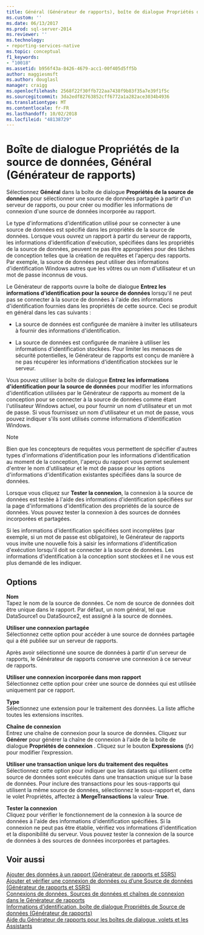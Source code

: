 ```yaml
---
title: Général (Générateur de rapports), boîte de dialogue Propriétés de Source de données | Microsoft Docs
ms.custom: ''
ms.date: 06/13/2017
ms.prod: sql-server-2014
ms.reviewer: ''
ms.technology:
- reporting-services-native
ms.topic: conceptual
f1_keywords:
- "10018"
ms.assetid: b956f43a-8426-4679-acc1-00f405d5ff5b
author: maggiesmsft
ms.author: douglasl
manager: craigg
ms.openlocfilehash: 2568f22f30ffb722aa7438f9b83f35a7e39f1f5c
ms.sourcegitcommit: 3da2edf82763852cff6772a1a282ace3034b4936
ms.translationtype: MT
ms.contentlocale: fr-FR
ms.lasthandoff: 10/02/2018
ms.locfileid: "48138729"
---
```

# <a name="data-source-properties-dialog-box-general-report-builder"></a>Boîte de dialogue Propriétés de la source de données, Général (Générateur de rapports)
  Sélectionnez **Général** dans la boîte de dialogue **Propriétés de la source de données** pour sélectionner une source de données partagée à partir d'un serveur de rapports, ou pour créer ou modifier les informations de connexion d'une source de données incorporée au rapport.  
  
 Le type d'informations d'identification utilisé pour se connecter à une source de données est spécifié dans les propriétés de la source de données. Lorsque vous ouvrez un rapport à partir du serveur de rapports, les informations d'identification d'exécution, spécifiées dans les propriétés de la source de données, peuvent ne pas être appropriées pour des tâches de conception telles que la création de requêtes et l'aperçu des rapports. Par exemple, la source de données peut utiliser des informations d'identification Windows autres que les vôtres ou un nom d'utilisateur et un mot de passe inconnus de vous.  
  
 Le Générateur de rapports ouvre la boîte de dialogue **Entrez les informations d'identification pour la source de données** lorsqu'il ne peut pas se connecter à la source de données à l'aide des informations d'identification fournies dans les propriétés de cette source. Ceci se produit en général dans les cas suivants :  
  
-   La source de données est configurée de manière à inviter les utilisateurs à fournir des informations d'identification.  
  
-   La source de données est configurée de manière à utiliser les informations d'identification stockées.  Pour limiter les menaces de sécurité potentielles, le Générateur de rapports est conçu de manière à ne pas récupérer les informations d'identification stockées sur le serveur.  
  
 Vous pouvez utiliser la boîte de dialogue **Entrez les informations d'identification pour la source de données** pour modifier les informations d'identification utilisées par le Générateur de rapports au moment de la conception pour se connecter à la source de données comme étant l'utilisateur Windows actuel, ou pour fournir un nom d'utilisateur et un mot de passe. Si vous fournissez un nom d'utilisateur et un mot de passe, vous pouvez indiquer s'ils sont utilisés comme informations d'identification Windows.  
  
> [!NOTE]  
>  Bien que les concepteurs de requêtes vous permettent de spécifier d'autres types d'informations d'identification pour les informations d'identification au moment de la conception, l'aperçu du rapport vous permet seulement d'entrer le nom d'utilisateur et le mot de passe pour les options d'informations d'identification existantes spécifiées dans la source de données.  
  
 Lorsque vous cliquez sur **Tester la connexion**, la connexion à la source de données est testée à l'aide des informations d'identification spécifiées sur la page d'informations d'identification des propriétés de la source de données. Vous pouvez tester la connexion à des sources de données incorporées et partagées.  
  
 Si les informations d'identification spécifiées sont incomplètes (par exemple, si un mot de passe est obligatoire), le Générateur de rapports vous invite une nouvelle fois à saisir les informations d'identification d'exécution lorsqu'il doit se connecter à la source de données. Les informations d'identification à la conception sont stockées et il ne vous est plus demandé de les indiquer.  
  
## <a name="options"></a>Options  
 **Nom**  
 Tapez le nom de la source de données. Ce nom de source de données doit être unique dans le rapport. Par défaut, un nom général, tel que DataSource1 ou DataSource2, est assigné à la source de données.  
  
 **Utiliser une connexion partagée**  
 Sélectionnez cette option pour accéder à une source de données partagée qui a été publiée sur un serveur de rapports.  
  
 Après avoir sélectionné une source de données à partir d'un serveur de rapports, le Générateur de rapports conserve une connexion à ce serveur de rapports.  
  
 **Utiliser une connexion incorporée dans mon rapport**  
 Sélectionnez cette option pour créer une source de données qui est utilisée uniquement par ce rapport.  
  
 **Type**  
 Sélectionnez une extension pour le traitement des données. La liste affiche toutes les extensions inscrites.  
  
 **Chaîne de connexion**  
 Entrez une chaîne de connexion pour la source de données. Cliquez sur **Générer** pour générer la chaîne de connexion à l'aide de la boîte de dialogue **Propriétés de connexion** . Cliquez sur le bouton **Expressions** (*fx*) pour modifier l’expression.  
  
 **Utiliser une transaction unique lors du traitement des requêtes**  
 Sélectionnez cette option pour indiquer que les datasets qui utilisent cette source de données sont exécutés dans une transaction unique sur la base de données. Pour inclure des transactions pour les sous-rapports qui utilisent la même source de données, sélectionnez le sous-rapport et, dans le volet Propriétés, affectez à **MergeTransactions** la valeur **True**.  
  
 **Tester la connexion**  
 Cliquez pour vérifier le fonctionnement de la connexion à la source de données à l'aide des informations d'identification spécifiées. Si la connexion ne peut pas être établie, vérifiez vos informations d'identification et la disponibilité du serveur. Vous pouvez tester la connexion de la source de données à des sources de données incorporées et partagées.  
  
## <a name="see-also"></a>Voir aussi  
 [Ajouter des données à un rapport &#40;Générateur de rapports et SSRS&#41;](report-data/report-datasets-ssrs.md)   
 [Ajouter et vérifier une connexion de données ou d’une Source de données &#40;Générateur de rapports et SSRS&#41;](report-data/add-and-verify-a-data-connection-report-builder-and-ssrs.md)   
 [Connexions de données, Sources de données et chaînes de connexion dans le Générateur de rapports](../../2014/reporting-services/data-connections-data-sources-and-connection-strings-in-report-builder.md)   
 [Informations d’identification, boîte de dialogue Propriétés de Source de données &#40;Générateur de rapports&#41;](../../2014/reporting-services/data-source-properties-dialog-box-credentials-report-builder.md)   
 [Aide du Générateur de rapports pour les boîtes de dialogue, volets et les Assistants](../../2014/reporting-services/report-builder-help-for-dialog-boxes-panes-and-wizards.md)  
  
  
